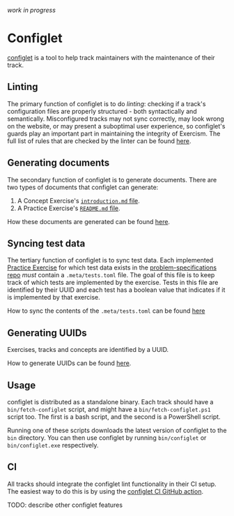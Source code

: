 _work in progress_

# Configlet

[configlet](https://github.com/exercism/configlet) is a tool to help track maintainers with the maintenance of their track.

## Linting

The primary function of configlet is to do _linting_: checking if a track's configuration files are properly structured - both syntactically and semantically. Misconfigured tracks may not sync correctly, may look wrong on the website, or may present a suboptimal user experience, so configlet's guards play an important part in maintaining the integrity of Exercism. The full list of rules that are checked by the linter can be found [here](./linting.md).

## Generating documents

The secondary function of configlet is to generate documents. There are two types of documents that configlet can generate:

1. A Concept Exercise's [`introduction.md` file](./generating-documents.md#documentconceptexercisesintroductionmdfile).
1. A Practice Exercise's [`README.md` file](./generating-documents.md#documentpracticeexercisesreadmemdfile).

How these documents are generated can be found [here](./generating-documents.md).

## Syncing test data

The tertiary function of configlet is to sync test data. Each implemented [Practice Exercise](../../product/practice-exercises.md) for which test data exists in the [problem-specifications repo](https://github.com/exercism/problem-specifications) _must_ contain a `.meta/tests.toml` file. The goal of this file is to keep track of which tests are implemented by the exercise. Tests in this file are identified by their UUID and each test has a boolean value that indicates if it is implemented by that exercise.

How to sync the contents of the `.meta/tests.toml` can be found [here](./)

## Generating UUIDs

Exercises, tracks and concepts are identified by a UUID.

How to generate UUIDs can be found [here](./uuids.md).

## Usage

configlet is distributed as a standalone binary. Each track should have a `bin/fetch-configlet` script, and might have a `bin/fetch-configlet.ps1` script too. The first is a bash script, and the second is a PowerShell script.

Running one of these scripts downloads the latest version of configlet to the `bin` directory. You can then use configlet by running `bin/configlet` or `bin/configlet.exe` respectively.

## CI

All tracks should integrate the configlet lint functionality in their CI setup. The easiest way to do this is by using the [configlet CI GitHub action](https://github.com/exercism/github-actions/tree/master/configlet-ci).

TODO: describe other configlet features
